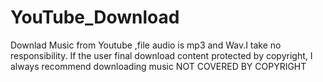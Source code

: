 # YouTube_Download
Downlad Music from Youtube ,file audio is mp3 and  Wav.I take no responsibility. If the user final download content protected by copyright, I always recommend downloading music NOT COVERED BY COPYRIGHT
